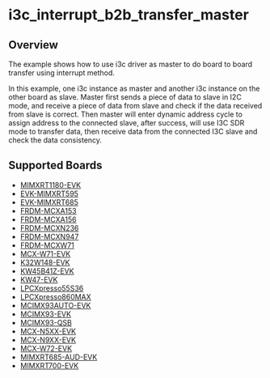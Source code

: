 # i3c_interrupt_b2b_transfer_master

## Overview
The example shows how to use i3c driver as master to do board to board transfer using interrupt method.

In this example, one i3c instance as master and another i3c instance on the other board as slave. Master
first sends a piece of data to slave in I2C mode, and receive a piece of data from slave and check if the
data received from slave is correct. Then master will enter dynamic address cycle to assign address to the
connected slave, after success, will use I3C SDR mode to transfer data, then receive data from the connected
I3C slave and check the data consistency.

## Supported Boards
- [MIMXRT1180-EVK](../../../../_boards/evkmimxrt1180/driver_examples/i3c/interrupt_b2b_transfer/master/example_board_readme.md)
- [EVK-MIMXRT595](../../../../_boards/evkmimxrt595/driver_examples/i3c/interrupt_b2b_transfer/master/example_board_readme.md)
- [EVK-MIMXRT685](../../../../_boards/evkmimxrt685/driver_examples/i3c/interrupt_b2b_transfer/master/example_board_readme.md)
- [FRDM-MCXA153](../../../../_boards/frdmmcxa153/driver_examples/i3c/interrupt_b2b_transfer/master/example_board_readme.md)
- [FRDM-MCXA156](../../../../_boards/frdmmcxa156/driver_examples/i3c/interrupt_b2b_transfer/master/example_board_readme.md)
- [FRDM-MCXN236](../../../../_boards/frdmmcxn236/driver_examples/i3c/interrupt_b2b_transfer/master/example_board_readme.md)
- [FRDM-MCXN947](../../../../_boards/frdmmcxn947/driver_examples/i3c/interrupt_b2b_transfer/master/example_board_readme.md)
- [FRDM-MCXW71](../../../../_boards/frdmmcxw71/driver_examples/i3c/interrupt_b2b_transfer/master/example_board_readme.md)
- [MCX-W71-EVK](../../../../_boards/mcxw71evk/driver_examples/i3c/interrupt_b2b_transfer/master/example_board_readme.md)
- [K32W148-EVK](../../../../_boards/k32w148evk/driver_examples/i3c/interrupt_b2b_transfer/master/example_board_readme.md)
- [KW45B41Z-EVK](../../../../_boards/kw45b41zevk/driver_examples/i3c/interrupt_b2b_transfer/master/example_board_readme.md)
- [KW47-EVK](../../../../_boards/kw47evk/driver_examples/i3c/interrupt_b2b_transfer/master/example_board_readme.md)
- [LPCXpresso55S36](../../../../_boards/lpcxpresso55s36/driver_examples/i3c/interrupt_b2b_transfer/master/example_board_readme.md)
- [LPCXpresso860MAX](../../../../_boards/lpcxpresso860max/driver_examples/i3c/interrupt_b2b_transfer/master/example_board_readme.md)
- [MCIMX93AUTO-EVK](../../../../_boards/mcimx93autoevk/driver_examples/i3c/interrupt_b2b_transfer/master/example_board_readme.md)
- [MCIMX93-EVK](../../../../_boards/mcimx93evk/driver_examples/i3c/interrupt_b2b_transfer/master/example_board_readme.md)
- [MCIMX93-QSB](../../../../_boards/mcimx93qsb/driver_examples/i3c/interrupt_b2b_transfer/master/example_board_readme.md)
- [MCX-N5XX-EVK](../../../../_boards/mcxn5xxevk/driver_examples/i3c/interrupt_b2b_transfer/master/example_board_readme.md)
- [MCX-N9XX-EVK](../../../../_boards/mcxn9xxevk/driver_examples/i3c/interrupt_b2b_transfer/master/example_board_readme.md)
- [MCX-W72-EVK](../../../../_boards/mcxw72evk/driver_examples/i3c/interrupt_b2b_transfer/master/example_board_readme.md)
- [MIMXRT685-AUD-EVK](../../../../_boards/mimxrt685audevk/driver_examples/i3c/interrupt_b2b_transfer/master/example_board_readme.md)
- [MIMXRT700-EVK](../../../../_boards/mimxrt700evk/driver_examples/i3c/interrupt_b2b_transfer/master/example_board_readme.md)
